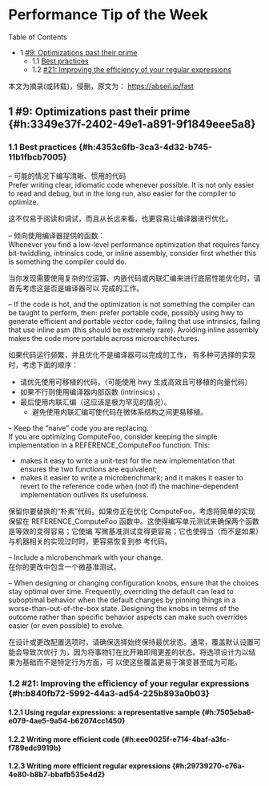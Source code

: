# Performance Tip of the Week


<div class="ox-hugo-toc toc has-section-numbers">

<div class="heading">Table of Contents</div>

- <span class="section-num">1</span> [#9: Optimizations past their prime](#h:3349e37f-2402-49e1-a891-9f1849eee5a8)
    - <span class="section-num">1.1</span> [Best practices](#h:4353c6fb-3ca3-4d32-b745-11b1fbcb7005)
    - <span class="section-num">1.2</span> [#21: Improving the efficiency of your regular expressions](#h:b840fb72-5992-44a3-ad54-225b893a0b03)

</div>
<!--endtoc-->


本文为摘录(或转载)，侵删，原文为： https://abseil.io/fast



## <span class="section-num">1</span> #9: Optimizations past their prime {#h:3349e37f-2402-49e1-a891-9f1849eee5a8}


### <span class="section-num">1.1</span> Best practices {#h:4353c6fb-3ca3-4d32-b745-11b1fbcb7005}

– 可能的情况下编写清晰、惯用的代码 <br />
  Prefer writing clear, idiomatic code whenever possible.  It is not only easier to read
  and debug, but in the long run, also easier for the compiler to optimize.

这不仅易于阅读和调试，而且从长远来看，也更容易让编译器进行优化。

– 倾向使用编译器提供的函数： <br />
  Whenever you find a low-level performance optimization that requires fancy
  bit-twiddling, intrinsics code, or inline assembly, consider first whether this is
  something the compiler could do.

当你发现需要使用复杂的位运算、内嵌代码或内联汇编来进行底层性能优化时，请首先考虑这是否是编译器可以
完成的工作。

– If the code is hot, and the optimization is not something the compiler can be taught
  to perform, then: prefer portable code, possibly using hwy to generate efficient and
  portable vector code, failing that use intrinsics, failing that use inline asm (this
  should be extremely rare). Avoiding inline assembly makes the code more portable
  across microarchitectures.

如果代码运行频繁，并且优化不是编译器可以完成的工作， 有多种可选择的实现时，考虑下面的顺序：

-   请优先使用可移植的代码，（可能使用  hwy 生成高效且可移植的向量代码）
-   如果不行则使用编译器内部函数 (intrinsics) ，
-   最后使用内联汇编（这应该是极为罕见的情况）。
    -   避免使用内联汇编可使代码在微体系结构之间更易移植。

– Keep the “naive” code you are replacing. <br />
  If you are optimizing ComputeFoo, consider keeping the simple implementation in a
  REFERENCE_ComputeFoo function. This:

-   makes it easy to write a unit-test for the new implementation that ensures the two
    functions are equivalent;
-   makes it easier to write a microbenchmark; and it makes it easier to revert to the
    reference code when (not if) the machine-dependent implementation outlives its
    usefulness.

保留你要替换的“朴素”代码。如果你正在优化 ComputeFoo，考虑将简单的实现保留在
REFERENCE_ComputeFoo 函数中。这使得编写单元测试来确保两个函数是等效的变得容易；它使编
写微基准测试变得更容易；它也使得当（而不是如果）与机器相关的实现过时时，更容易恢复到参
考代码。

– Include a microbenchmark with your change. <br />
  在你的更改中包含一个微基准测试。

– When designing or changing configuration knobs, ensure that the choices stay optimal
  over time. Frequently, overriding the default can lead to suboptimal behavior when the
  default changes by pinning things in a worse-than-out-of-the-box state. Designing the
  knobs in terms of the outcome rather than specific behavior aspects can make such
  overrides easier (or even possible) to evolve.

在设计或更改配置选项时，请确保选择始终保持最优状态。通常，覆盖默认设置可能会导致次优行
为，因为将事物钉在比开箱即用更差的状态。将选项设计为以结果为基础而不是特定行为方面，可
以使这些覆盖更易于演变甚至成为可能。


### <span class="section-num">1.2</span> #21: Improving the efficiency of your regular expressions {#h:b840fb72-5992-44a3-ad54-225b893a0b03}


#### <span class="section-num">1.2.1</span> Using regular expressions: a representative sample {#h:7505eba6-e079-4ae5-9a54-b62074cc1450}


#### <span class="section-num">1.2.2</span> Writing more efficient code {#h:eee0025f-e714-4baf-a3fc-f789edc9919b}


#### <span class="section-num">1.2.3</span> Writing more efficient regular expressions {#h:29739270-c76a-4e80-b8b7-bbafb535e4d2}

